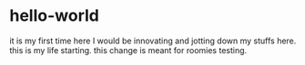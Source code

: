 # hello-world
it is my first time here
I would be innovating and jotting down my stuffs here.
this is my life starting.
this change is meant for roomies testing.
